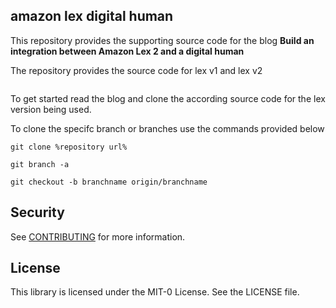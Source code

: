## amazon lex digital human

This repository provides the supporting source code for the blog 
**Build an integration between Amazon Lex 2 and a digital human**

The repository provides the source code for lex v1 and lex v2
```

```

To get started read the blog and clone the according source code for the lex version being used.

To clone the specifc branch or branches use the commands provided below

```
git clone %repository url%
```

```
git branch -a
```

```
git checkout -b branchname origin/branchname
```

## Security

See [CONTRIBUTING](CONTRIBUTING.md#security-issue-notifications) for more information.

## License

This library is licensed under the MIT-0 License. See the LICENSE file.

